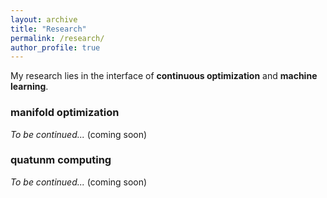 ```yaml
---
layout: archive
title: "Research"
permalink: /research/
author_profile: true
---
```


My research lies in the interface of **continuous optimization** and **machine learning**.

### manifold optimization

*To be continued...* (coming soon)
  

### quatunm computing 

*To be continued...* (coming soon)


  

